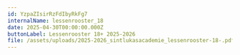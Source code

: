 ```yaml
---
id: YzpaZIsirRzFdIbyRkFg7
internalName: lessenrooster_18
date: 2025-04-30T00:00:00.000Z
buttonLabel: Lessenrooster 18+ 2025-2026
file: /assets/uploads/2025-2026_sintlukasacademie_lessenrooster-18-.pdf
---
```

